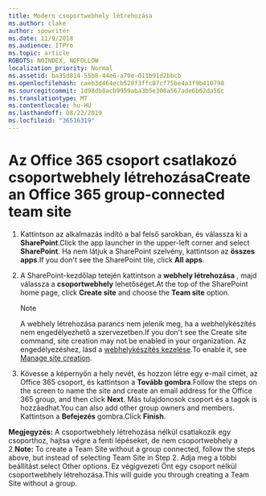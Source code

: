 ```yaml
---
title: Modern csoportwebhely létrehozása
ms.author: clake
author: spowriter
ms.date: 11/9/2018
ms.audience: ITPro
ms.topic: article
ROBOTS: NOINDEX, NOFOLLOW
localization_priority: Normal
ms.assetid: ba35d814-55b8-44e6-a70e-011b91d2bbcb
ms.openlocfilehash: caeb3d464ecb528f3ffc87cf75be4a3f9b410798
ms.sourcegitcommit: 1d98db8acb9959aba3b5e308a567ade6b62da56c
ms.translationtype: MT
ms.contentlocale: hu-HU
ms.lasthandoff: 08/22/2019
ms.locfileid: "36516319"
---
```

# <a name="create-an-office-365-group-connected-team-site"></a><span data-ttu-id="a95fb-102">Az Office 365 csoport csatlakozó csoportwebhely létrehozása</span><span class="sxs-lookup"><span data-stu-id="a95fb-102">Create an Office 365 group-connected team site</span></span>

1. <span data-ttu-id="a95fb-103">Kattintson az alkalmazás indító a bal felső sarokban, és válassza ki a **SharePoint**.</span><span class="sxs-lookup"><span data-stu-id="a95fb-103">Click the app launcher in the upper-left corner and select **SharePoint**.</span></span> <span data-ttu-id="a95fb-104">Ha nem látjuk a SharePoint szelvény, kattintson az **összes apps**.</span><span class="sxs-lookup"><span data-stu-id="a95fb-104">If you don't see the SharePoint tile, click **All apps**.</span></span>
    
2. <span data-ttu-id="a95fb-105">A SharePoint-kezdőlap tetején kattintson a **webhely létrehozása** , majd válassza a **csoportwebhely** lehetőséget.</span><span class="sxs-lookup"><span data-stu-id="a95fb-105">At the top of the SharePoint home page, click **Create site** and choose the **Team site** option.</span></span> 
    
    > [!NOTE]
    > <span data-ttu-id="a95fb-106">A webhely létrehozása parancs nem jelenik meg, ha a webhelykészítés nem engedélyezhető a szervezetben.</span><span class="sxs-lookup"><span data-stu-id="a95fb-106">If you don't see the Create site command, site creation may not be enabled in your organization.</span></span> <span data-ttu-id="a95fb-107">Az engedélyezéshez, lásd a [webhelykészítés kezelése](https://go.microsoft.com/fwlink/?linkid=2009644).</span><span class="sxs-lookup"><span data-stu-id="a95fb-107">To enable it, see [Manage site creation](https://go.microsoft.com/fwlink/?linkid=2009644).</span></span> 
  
3. <span data-ttu-id="a95fb-108">Kövesse a képernyőn a hely nevét, és hozzon létre egy e-mail címet, az Office 365 csoport, és kattintson a **Tovább gombra**.</span><span class="sxs-lookup"><span data-stu-id="a95fb-108">Follow the steps on the screen to name the site and create an email address for the Office 365 group, and then click **Next**.</span></span> <span data-ttu-id="a95fb-109">Más tulajdonosok csoport és a tagok is hozzáadhat.</span><span class="sxs-lookup"><span data-stu-id="a95fb-109">You can also add other group owners and members.</span></span> <span data-ttu-id="a95fb-110">Kattintson a **Befejezés** gombra.</span><span class="sxs-lookup"><span data-stu-id="a95fb-110">Click **Finish**.</span></span>
  
 <span data-ttu-id="a95fb-111">**Megjegyzés:** A csoportwebhely létrehozása nélkül csatlakozik egy csoporthoz, hajtsa végre a fenti lépéseket, de nem csoportwebhely a 2.</span><span class="sxs-lookup"><span data-stu-id="a95fb-111">**Note:** To create a Team Site without a group connected, follow the steps above, but instead of selecting Team Site in Step 2.</span></span> <span data-ttu-id="a95fb-112">Adja meg a többi beállítást.</span><span class="sxs-lookup"><span data-stu-id="a95fb-112">select Other options.</span></span> <span data-ttu-id="a95fb-113">Ez végigvezeti Önt egy csoport nélkül csoportwebhely létrehozása.</span><span class="sxs-lookup"><span data-stu-id="a95fb-113">This will guide you through creating a Team Site without a group.</span></span> 
    

